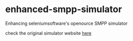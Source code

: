 # enhanced-smpp-simulator
Enhancing seleniumsoftware's openource SMPP simulator 

check the original simulator website [here](http://www.seleniumsoftware.com/user-guide.htm "SMPPSim User Guide")
